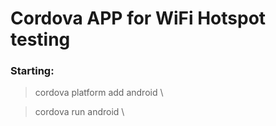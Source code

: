 # Cordova APP for WiFi Hotspot testing
### Starting:
> cordova platform add android \

> cordova run android \
